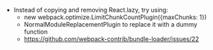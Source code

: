 * Instead of copying and removing React.lazy, try using:
  * new webpack.optimize.LimitChunkCountPlugin({maxChunks: 1})
  * NormalModuleReplacementPlugin to replace it with a dummy function
  * https://github.com/webpack-contrib/bundle-loader/issues/22

